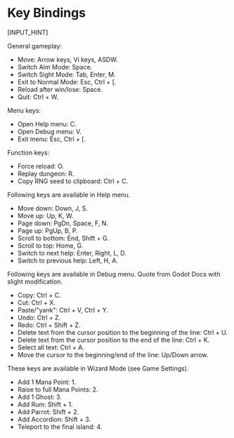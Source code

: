 # Key Bindings

[INPUT_HINT]

General gameplay:

* Move: Arrow keys, Vi keys, ASDW.
* Switch Aim Mode: Space.
* Switch Sight Mode: Tab, Enter, M.
* Exit to Normal Mode: Esc, Ctrl + [.
* Reload after win/lose: Space.
* Quit: Ctrl + W.

Menu keys:

* Open Help menu: C.
* Open Debug menu: V.
* Exit menu: Esc, Ctrl + [.

Function keys:

* Force reload: O.
* Replay dungeon: R.
* Copy RNG seed to clipboard: Ctrl + C.

Following keys are available in Help menu.

* Move down: Down, J, S.
* Move up: Up, K, W.
* Page down: PgDn, Space, F, N.
* Page up: PgUp, B, P.
* Scroll to bottom: End, Shift + G.
* Scroll to top: Home, G.
* Switch to next help: Enter, Right, L, D.
* Switch to previous help: Left, H, A.

Following keys are available in Debug menu. Quote from Godot Docs with slight modification.

* Copy: Ctrl + C.
* Cut: Ctrl + X.
* Paste/"yank": Ctrl + V, Ctrl + Y.
* Undo: Ctrl + Z.
* Redo: Ctrl + Shift + Z.
* Delete text from the cursor position to the beginning of the line: Ctrl + U.
* Delete text from the cursor position to the end of the line: Ctrl + K.
* Select all text: Ctrl + A.
* Move the cursor to the beginning/end of the line: Up/Down arrow.

These keys are available in Wizard Mode (see Game Settings).

* Add 1 Mana Point: 1.
* Raise to full Mana Points: 2.
* Add 1 Ghost: 3.
* Add Rum: Shift + 1.
* Add Parrot: Shift + 2.
* Add Accordion: Shift + 3.
* Teleport to the final island: 4.
